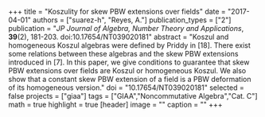 +++
title = "Koszulity for skew PBW extensions over fields"
date = "2017-04-01"
authors = ["suarez-h", "Reyes, A."]
publication_types = ["2"]
publication = "*JP Journal of Algebra, Number Theory and Applications*, **39**(2), 181-203. doi:10.17654/NT039020181"
abstract = "Koszul and homogeneous Koszul algebras were defined by Priddy in [18]. There exist some relations between these algebras and the skew PBW extensions introduced in [7]. In this paper, we give conditions to guarantee that skew PBW extensions over fields are Koszul or homogeneous Koszul. We also show that a constant skew PBW extension of a field is a PBW deformation of its homogeneous version."
doi = "10.17654/NT039020181"
selected = false
projects = ["giaa"]
tags = ["GIAA","Noncommutative Algebra","Cat. C"]
math = true
highlight = true
[header]
image = ""
caption = ""
+++
